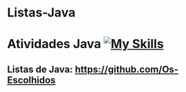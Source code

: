 # Listas-Java

# Atividades Java [![My Skills](https://skills.thijs.gg/icons?i=java)](https://www.oracle.com/java/technologies/downloads/)

## Listas de Java: https://github.com/Os-Escolhidos


